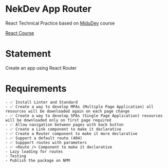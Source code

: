 # NekDev App Router

React Technical Practice based on [MiduDev](https://midu.dev) course

[React Course](https://www.youtube.com/playlist?list=PLUofhDIg_38q4D0xNWp7FEHOTcZhjWJ29)

# Statement

Create an app using React Router

# Requirements

    - ✅ Install Linter and Standard
    - ✅ Create a way to develop MPAs (Multiple Page Application) all resources will be downloaded again on each page change
    - ✅ Create a way to develop SPAs (Single Page Application) resources will be downloaded only on first page required
    - ✅ Allow navigation between pages with back button
    - ✅ Create a Link component to make it declarative
    - ✅ Create a Router component to make it more declarative
    - ✅ Support a default route (404)
    - ✅ Suppport routes with parameters
    - ✅ <Route /> Component to make it declarative
    - Lazy loading for routes
    - Testing
    - Publish the package on NPM
